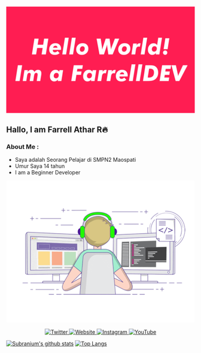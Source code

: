<p align="center">
  <img alig src="./about.gif" />
</p>

## Hallo, I am Farrell Athar R🔥
### About Me :
- Saya adalah Seorang Pelajar di SMPN2 Maospati
- Umur Saya 14 tahun
- I am a Beginner Developer

<p align="center">
  <img alig src="./code.gif" />
</p>

<p align="center">
  <a href="https://twitter.com/farrellbotak&" target="_blank">
    <img src="https://img.shields.io/badge/twitter-%231DA1F2.svg?&style=for-the-badge&logo=twitter&logoColor=white&color=071A2C" alt="Twitter"/>
  </a>
  <a href="https://farrellid.github.io/farrellatharr" target="_blank">
    <img src="https://img.shields.io/badge/website-%230077B5.svg?&style=for-the-badge&logo=bloggger&logoColor=white&color=071A2C" alt="Website"/>
  </a>
  <a href="https://instagram.com/farrellatharr_" target="_blank">
    <img src="https://img.shields.io/badge/instagram-%23E4405F.svg?&style=for-the-badge&logo=instagram&logoColor=white&color=071A2C" alt="Instagram"/>
  </a>
  <a href="https://youtube.com/channel/UCDouO-m56kRAr8QzOqfUIYA" target="_blank">
    <img src="https://img.shields.io/badge/youtube-%2312100E.svg?&style=for-the-badge&logo=youtube&logoColor=white&color=071A2C" alt="YouTube"/>
  </a>
</p>

[![Subranium's github stats](https://github-readme-stats.vercel.app/api?username=FarrellID&show_icons=true)](https://github.com/FarrellID/github-readme-stats) 
[![Top Langs](https://github-readme-stats.vercel.app/api/top-langs/?username=FarrellID&layout=compact)](https://github.com/FarrellID/github-readme-stats)
